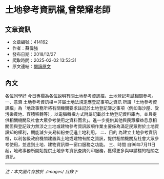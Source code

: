 # 土地參考資訊檔,曾榮耀老師

## 文章資訊
- 文章編號：414162
- 作者：蘇偉強
- 發布日期：2018/12/27
- 爬取時間：2025-02-02 13:53:31
- 原文連結：[閱讀原文](https://real-estate.get.com.tw/Columns/detail.aspx?no=414162)

## 內文
各位同學好
今日專欄為各位說明有關土地參考資訊檔，土地登記考試相關參考。
一、意涵
土地參考資訊檔＝非屬土地法規定應登記事項之資訊
所謂「土地參考資訊檔」為「地政事務所將有關機關要求註記於土地登記簿之事項（例如海沙屋、受污染農地、容積移轉等），以電腦轉檔方式附屬記載於土地登記資料庫內，並且提供相關機關及社會大眾參考使用之資料而言」。進一步提供其他與民眾權益息息相關但與登記效力無涉之土地或建物參考資訊該項作業主要係為滿足民眾對於土地資訊知的權利，期能減少交易糾紛並促進土地利用。
二、目的
為建立土地參考資訊檔，以利各級政府機關建置與土地或建物有關之資訊，提供相關機關及社會大眾參考使用，並達到土地、建物資訊單一窗口服務之功能。
三、時間
自96年7月11日起，地政事務所開始提供土地參考資訊查詢列印服務，獲得更多與申請標的相關之資訊。

---
*注：本文圖片存放於 ./images/ 目錄下*
